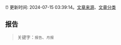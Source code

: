 :alarm_clock: 更新时间: 2024-07-15 03:39:14。[文章来源](/README.md)、[文章分类](/TAGS.md)

## 报告


> 关键字：`报告`、`月报`



